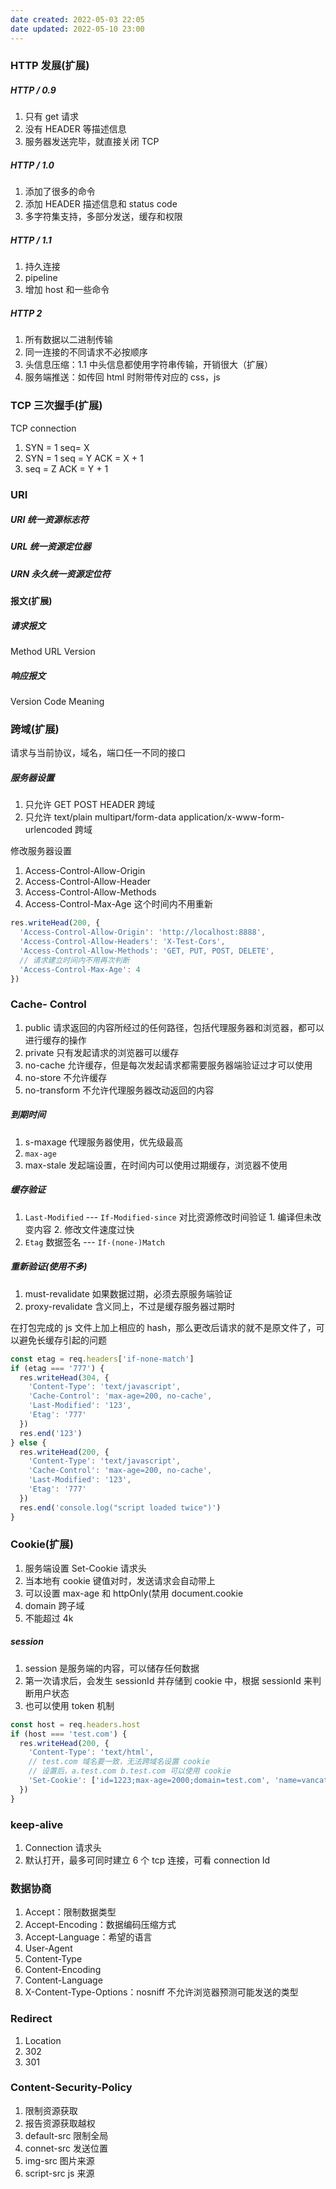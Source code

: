 ```yaml
---
date created: 2022-05-03 22:05
date updated: 2022-05-10 23:00
---
```


### HTTP 发展(扩展)

##### HTTP / 0.9

1. 只有 get 请求
2. 没有 HEADER 等描述信息
3. 服务器发送完毕，就直接关闭 TCP

##### HTTP / 1.0

1. 添加了很多的命令
2. 添加 HEADER 描述信息和 status code
3. 多字符集支持，多部分发送，缓存和权限

##### HTTP / 1.1

1. 持久连接
2. pipeline
3. 增加 host 和一些命令

##### HTTP 2

1. 所有数据以二进制传输
2. 同一连接的不同请求不必按顺序
3. 头信息压缩：1.1 中头信息都使用字符串传输，开销很大（扩展）
4. 服务端推送：如传回 html 时附带传对应的 css，js

### TCP 三次握手(扩展)

TCP connection

1. SYN = 1 seq= X
2. SYN = 1 seq = Y ACK = X + 1
3. seq = Z ACK = Y + 1

### URI

##### URI 统一资源标志符

##### URL 统一资源定位器

##### URN 永久统一资源定位符

#### 报文(扩展)

##### 请求报文

Method URL Version

##### 响应报文

Version Code Meaning

### 跨域(扩展)

请求与当前协议，域名，端口任一不同的接口

##### 服务器设置

1. 只允许 GET POST HEADER 跨域
2. 只允许 text/plain multipart/form-data application/x-www-form-urlencoded 跨域

修改服务器设置

1. Access-Control-Allow-Origin
2. Access-Control-Allow-Header
3. Access-Control-Allow-Methods
4. Access-Control-Max-Age 这个时间内不用重新

```js
res.writeHead(200, {
  'Access-Control-Allow-Origin': 'http://localhost:8888',
  'Access-Control-Allow-Headers': 'X-Test-Cors',
  'Access-Control-Allow-Methods': 'GET, PUT, POST, DELETE',
  // 请求建立时间内不用再次判断
  'Access-Control-Max-Age': 4
})
```

### Cache- Control

1. public 请求返回的内容所经过的任何路径，包括代理服务器和浏览器，都可以进行缓存的操作
2. private 只有发起请求的浏览器可以缓存
3. no-cache 允许缓存，但是每次发起请求都需要服务器端验证过才可以使用
4. no-store 不允许缓存
5. no-transform 不允许代理服务器改动返回的内容

##### 到期时间

1. s-maxage 代理服务器使用，优先级最高
2. `max-age`
3. max-stale 发起端设置，在时间内可以使用过期缓存，浏览器不使用

##### 缓存验证

1. `Last-Modified` --- `If-Modified-since` 对比资源修改时间验证 1. 编译但未改变内容 2. 修改文件速度过快
2. `Etag` 数据签名 --- `If-(none-)Match`

##### 重新验证(使用不多)

1. must-revalidate 如果数据过期，必须去原服务端验证
2. proxy-revalidate 含义同上，不过是缓存服务器过期时

在打包完成的 js 文件上加上相应的 hash，那么更改后请求的就不是原文件了，可以避免长缓存引起的问题

```js
const etag = req.headers['if-none-match']
if (etag === '777') {
  res.writeHead(304, {
    'Content-Type': 'text/javascript',
    'Cache-Control': 'max-age=200, no-cache',
    'Last-Modified': '123',
    'Etag': '777'
  })
  res.end('123')
} else {
  res.writeHead(200, {
    'Content-Type': 'text/javascript',
    'Cache-Control': 'max-age=200, no-cache',
    'Last-Modified': '123',
    'Etag': '777'
  })
  res.end('console.log("script loaded twice")')
}
```

### Cookie(扩展)

1. 服务端设置 Set-Cookie 请求头
2. 当本地有 cookie 键值对时，发送请求会自动带上
3. 可以设置 max-age 和 httpOnly(禁用 document.cookie
4. domain 跨子域
5. 不能超过 4k

##### session

1. session 是服务端的内容，可以储存任何数据
2. 第一次请求后，会发生 sessionId 并存储到 cookie 中，根据 sessionId 来判断用户状态
3. 也可以使用 token 机制

```js
const host = req.headers.host
if (host === 'test.com') {
  res.writeHead(200, {
    'Content-Type': 'text/html',
    // test.com 域名要一致，无法跨域名设置 cookie
    // 设置后，a.test.com b.test.com 可以使用 cookie
    'Set-Cookie': ['id=1223;max-age=2000;domain=test.com', 'name=vancats; httpOnly']
  })
}
```

### keep-alive

1. Connection 请求头
2. 默认打开，最多可同时建立 6 个 tcp 连接，可看 connection Id

### 数据协商

1. Accept：限制数据类型
2. Accept-Encoding：数据编码压缩方式
3. Accept-Language：希望的语言
4. User-Agent
5. Content-Type
6. Content-Encoding
7. Content-Language
8. X-Content-Type-Options：nosniff 不允许浏览器预测可能发送的类型

### Redirect

1. Location
2. 302
3. 301

### Content-Security-Policy

1. 限制资源获取
2. 报告资源获取越权
3. default-src 限制全局
4. connet-src 发送位置
5. img-src 图片来源
6. script-src js 来源
